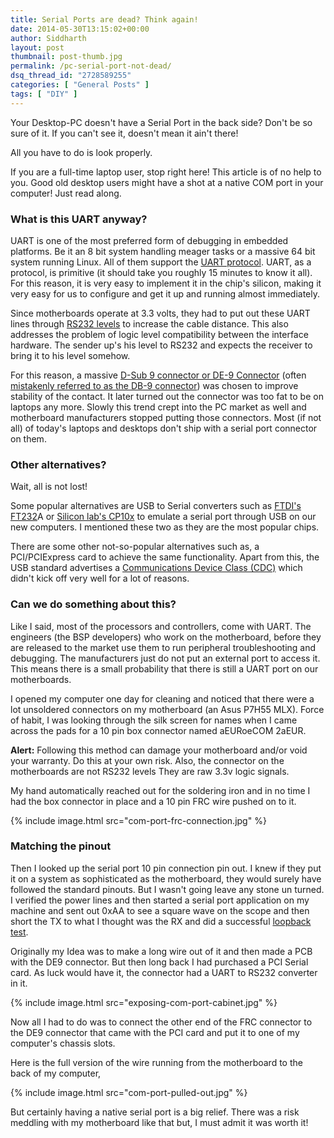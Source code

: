 ```yaml
---
title: Serial Ports are dead? Think again!
date: 2014-05-30T13:15:02+00:00
author: Siddharth
layout: post
thumbnail: post-thumb.jpg
permalink: /pc-serial-port-not-dead/
dsq_thread_id: "2728589255"
categories: [ "General Posts" ]
tags: [ "DIY" ]
---
```


<!--NoAds-->

Your Desktop-PC doesn't have a Serial Port in the back side? Don't be so sure of it. If you can't see it, doesn't mean it ain't there!

All you have to do is look properly.

If you are a full-time laptop user, stop right here! This article is of no help to you. Good old desktop users might have a shot at a native COM port in your computer! Just read along.

### What is this UART anyway?

UART is one of the most preferred form of debugging in embedded platforms. Be it an 8 bit system handling meager tasks or a massive 64 bit system running Linux. All of them support the [UART protocol](https://en.wikipedia.org/wiki/Universal_asynchronous_receiver/transmitter). UART, as a protocol, is primitive (it should take you roughly 15 minutes to know it all). For this reason, it is very easy to implement it in the chip's silicon, making it very easy for us to configure and get it up and running almost immediately.

Since motherboards operate at 3.3 volts, they had to put out these UART lines through [RS232 levels](https://en.wikipedia.org/wiki/RS-232) to increase the cable distance. This also addresses the problem of logic level compatibility between the interface hardware. The sender up's his level to RS232 and expects the receiver to bring it to his level somehow.

For this reason, a massive [D-Sub 9 connector or DE-9 Connector](https://en.wikipedia.org/wiki/D-subminiature) (often [mistakenly referred to as the DB-9 connector](http://www.nullmodem.com/DB-9.htm)) was chosen to improve stability of the contact. It later turned out the connector was too fat to be on laptops any more. Slowly this trend crept into the PC market as well and motherboard manufacturers stopped putting those connectors. Most (if not all) of today's laptops and desktops don't ship with a serial port connector on them.

### Other alternatives?

Wait, all is not lost!

Some popular alternatives are USB to Serial converters such as [FTDI's FT232](http://www.ftdichip.com/Products/ICs/FT232R.htm)A or [Silicon lab's CP10x](https://www.silabs.com/products/interface/usb-bridges/Pages/usb-bridges.aspx) to emulate a serial port through USB on our new computers. I mentioned these two as they are the most popular chips.

There are some other not-so-popular alternatives such as, a PCI/PCIExpress card to achieve the same functionality. Apart from this, the USB standard advertises a [Communications Device Class (CDC)](https://en.wikipedia.org/wiki/USB_communications_device_class) which didn't kick off very well for a lot of reasons.

### Can we do something about this?

Like I said, most of the processors and controllers, come with UART. The engineers (the BSP developers) who work on the motherboard, before they are released to the market use them to run peripheral troubleshooting and debugging. The manufacturers just do not put an external port to access it. This means there is a small probability that there is still a UART port on our motherboards.

I opened my computer one day for cleaning and noticed that there were a lot unsoldered connectors on my motherboard (an Asus P7H55 MLX). Force of habit, I was looking through the silk screen for names when I came across the pads for a 10 pin box connector named aEURoeCOM 2aEUR.

**Alert:** Following this method can damage your motherboard and/or void your warranty. Do this at your own risk. Also, the connector on the motherboards are not RS232 levels They are raw 3.3v logic signals.

My hand automatically reached out for the soldering iron and in no time I had the box connector in place and a 10 pin FRC wire pushed on to it.

{% include image.html src="com-port-frc-connection.jpg" %}

### Matching the pinout

Then I looked up the serial port 10 pin connection pin out. I knew if they put it on a system as sophisticated as the motherboard, they would surely have followed the standard pinouts. But I wasn't going leave any stone un turned. I verified the power lines and then started a serial port application on my machine and sent out 0xAA to see a square wave on the scope and then short the TX to what I thought was the RX and did a successful [loopback test](https://en.wikipedia.org/wiki/Loopback).

Originally my Idea was to make a long wire out of it and then made a PCB with the DE9 connector. But then long back I had purchased a PCI Serial card. As luck would have it, the connector had a UART to RS232 converter in it.

{% include image.html src="exposing-com-port-cabinet.jpg" %}

Now all I had to do was to connect the other end of the FRC connector to the DE9 connector that came with the PCI card and put it to one of my computer's chassis slots.

Here is the full version of the wire running from the motherboard to the back of my computer,

{% include image.html src="com-port-pulled-out.jpg" %}

But certainly having a native serial port is a big relief. There was a risk meddling with my motherboard like that but, I must admit it was worth it!
